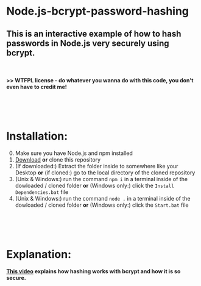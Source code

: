 # Node.js-bcrypt-password-hashing
## This is an interactive example of how to hash passwords in Node.js very securely using bcrypt.

<br><br>
**>> WTFPL license - do whatever you wanna do with this code, you don't even have to credit me!**

<br><br><br>

# Installation:
0. Make sure you have Node.js and npm installed
1. [Download](https://github.com/Sv443/Node.js-bcrypt-password-hashing/archive/master.zip) **or** clone this repository
2. (If downloaded:) Extract the folder inside to somewhere like your Desktop **or** (if cloned:) go to the local directory of the cloned repository
3. (Unix & Windows:) run the command `npm i` in a terminal inside of the dowloaded / cloned folder **or** (Windows only:) click the `Install Dependencies.bat` file
4. (Unix & Windows:) run the command `node .` in a terminal inside of the dowloaded / cloned folder **or** (Windows only:) click the `Start.bat` file

<br><br><br>

# Explanation:
**[This video](https://www.youtube.com/watch?v=O6cmuiTBZVs) explains how hashing works with bcrypt and how it is so secure.**
